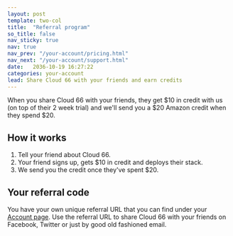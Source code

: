 ```yaml
---
layout: post
template: two-col
title:  "Referral program"
so_title: false
nav_sticky: true
nav: true
nav_prev: "/your-account/pricing.html"
nav_next: "/your-account/support.html"
date:   2036-10-19 16:27:22
categories: your-account
lead: Share Cloud 66 with your friends and earn credits
---
```


When you share Cloud 66 with your friends, they get $10 in credit with us (on top of their 2 week trial) and we'll send you a $20 Amazon credit when they spend $20.

## How it works
1. Tell your friend about Cloud 66.
2. Your friend signs up, gets $10 in credit and deploys their stack.
3. We send you the credit once they've spent $20.

## Your referral code
You have your own unique referral URL that you can find under your [Account page](https://app.cloud66.com/accounts/refer). Use the referral URL to share Cloud 66 with your friends on Facebook, Twitter or just by good old fashioned email.
